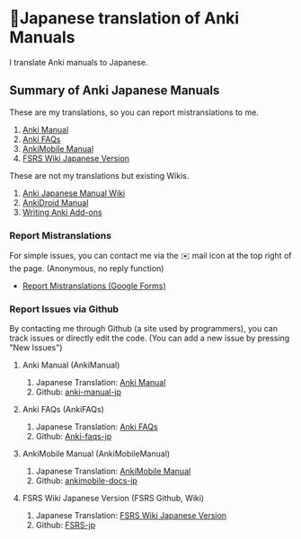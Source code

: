 # 📖Japanese translation of Anki Manuals


I translate Anki manuals to Japanese.

## Summary of Anki Japanese Manuals

These are my translations, so you can report mistranslations to me.

1. [Anki Manual](https://shigeyukey.github.io/anki-manual-jp/)
2. [Anki FAQs](https://shigeyukey.github.io/Anki-faqs-jp/)
3. [AnkiMobile Manual](https://shigeyukey.github.io/ankimobile-docs-jp/)
4. [FSRS Wiki Japanese Version](https://shigeyukey.github.io/FSRS-jp/)

These are not my translations but existing Wikis.

1. [Anki Japanese Manual Wiki](https://wikiwiki.jp/rage2050/)
2. [AnkiDroid Manual](https://ankidroid.org/docs/manual-ja.html)
3. [Writing Anki Add-ons](https://t-cool.github.io/anki-addon-docs-ja/)



### Report Mistranslations

For simple issues, you can contact me via the ✉️ mail icon at the top right of the page. (Anonymous, no reply function)
 * [Report Mistranslations (Google Forms)](https://forms.gle/FeBrhcgasYfYcQkZ7)


### Report Issues via Github

By contacting me through Github (a site used by programmers), you can track issues or directly edit the code. (You can add a new issue by pressing "New Issues")

1. Anki Manual (AnkiManual)
   1. Japanese Translation: [Anki Manual](https://shigeyukey.github.io/anki-manual-jp/)
   1. Github: [anki-manual-jp](https://github.com/shigeyukey/anki-manual-jp/issues)


1. Anki FAQs (AnkiFAQs)
    1. Japanese Translation: [Anki FAQs](https://shigeyukey.github.io/Anki-faqs-jp/)
    1. Github: [Anki-faqs-jp](https://github.com/shigeyukey/Anki-faqs-jp/issues)

1. AnkiMobile Manual (AnkiMobileManual)
    1. Japanese Translation: [AnkiMobile Manual](https://shigeyukey.github.io/ankimobile-docs-jp/)
    1. Github: [ankimobile-docs-jp](https://github.com/shigeyukey/ankimobile-docs-jp/issues)

1. FSRS Wiki Japanese Version (FSRS Github, Wiki)
    1. Japanese Translation: [FSRS Wiki Japanese Version](https://shigeyukey.github.io/FSRS-jp/)
    1. Github: [FSRS-jp](https://github.com/shigeyukey/FSRS-jp/issues)
